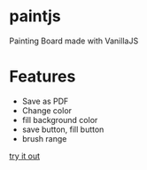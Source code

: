 # paintjs
Painting Board made with VanillaJS

# Features
* Save as PDF
* Change color
* fill background color
* save button, fill button
* brush range

[try it out](https://hamjihyeon.github.io/paintjs/)
